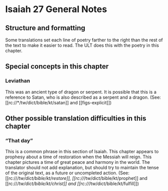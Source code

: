# Isaiah 27 General Notes
## Structure and formatting

Some translations set each line of poetry farther to the right than the rest of the text to make it easier to read. The ULT does this with the poetry in this chapter.

## Special concepts in this chapter

### Leviathan
This was an ancient type of dragon or serpent. It is possible that this is a reference to Satan, who is also described as a serpent and a dragon. (See: [[rc://*/tw/dict/bible/kt/satan]] and [[figs-explicit]])

## Other possible translation difficulties in this chapter

### “That day”
This is a common phrase in this section of Isaiah. This chapter appears to prophesy about a time of restoration when the Messiah will reign. This chapter pictures a time of great peace and harmony in the world. The translator should not add explanation, but should try to maintain the tense of the original text, as a future or uncompleted action. (See: [[rc://*/tw/dict/bible/kt/restore]], [[rc://*/tw/dict/bible/kt/prophet]] and [[rc://*/tw/dict/bible/kt/christ]] and [[rc://*/tw/dict/bible/kt/fulfill]])